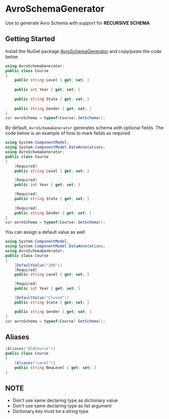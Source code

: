 # AvroSchemaGenerator
Use to generate Avro Schema with support for **RECURSIVE SCHEMA**

## Getting Started
Install the NuGet package [AvroSchemaGenerator](https://www.nuget.org/packages/AvroSchemaGenerator/) and copy/paste the code below 

```csharp
using AvroSchemaGenerator;
public class Course
{
    public string Level { get; set; }
        
    public int Year { get; set; }
        
    public string State { get; set; }
        
    public string Gender { get; set; }
}
var avroSchema = typeof(Course).GetSchema();
```

By default, `AvroSchemaGenerator` generates schema with optional fields. The code below is an example of how to mark fields as required

```csharp
using System.ComponentModel;
using System.ComponentModel.DataAnnotations;
using AvroSchemaGenerator;
public class Course
{
    [Required]
    public string Level { get; set; }

    [Required]
    public int Year { get; set; }

    [Required]
    public string State { get; set; }
        
    [Required]
    public string Gender { get; set; }
}
var avroSchema = typeof(Course).GetSchema();
```

You can assign a default value as well
```csharp
using System.ComponentModel;
using System.ComponentModel.DataAnnotations;
using AvroSchemaGenerator;
public class Course
{
    [DefaultValue("200")]
    [Required]
    public string Level { get; set; }

    [Required]
    public int Year { get; set; }

    [DefaultValue("Closed")]
    public string State { get; set; }

    public string Gender { get; set; }
}
var avroSchema = typeof(Course).GetSchema();
```
## Aliases
```csharp
[Aliases("OldCourse")]
public class Course
{
    [Aliases("Level")]
    public string NewLevel { get; set; }
}
```
## NOTE
- Don't use same declaring type as dictionary value
- Don't use same declaring type as list argument
- Dictionary key must be a string type